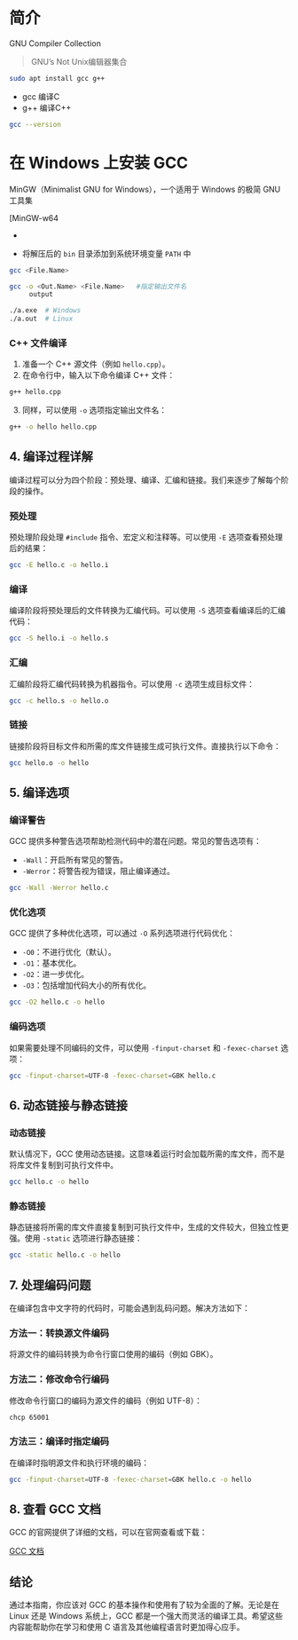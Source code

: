 # 简介

GNU Compiler Collection

> GNU’s Not Unix编辑器集合



```bash
sudo apt install gcc g++
```

- gcc 编译C
- g++ 编译C++



```bash
gcc --version
```

# 在 Windows 上安装 GCC

MinGW（Minimalist GNU for Windows），一个适用于 Windows 的极简 GNU 工具集



[MinGW-w64

- 

- 将解压后的 `bin` 目录添加到系统环境变量 `PATH` 中







```bash
gcc <File.Name> 

gcc -o <Out.Name> <File.Name>  	#指定输出文件名
     output
```



```bash
./a.exe  # Windows
./a.out  # Linux
```





### C++ 文件编译

1. 准备一个 C++ 源文件（例如 `hello.cpp`）。
2. 在命令行中，输入以下命令编译 C++ 文件：

```bash
g++ hello.cpp
```

3. 同样，可以使用 `-o` 选项指定输出文件名：

```bash
g++ -o hello hello.cpp
```

## 4. 编译过程详解

编译过程可以分为四个阶段：预处理、编译、汇编和链接。我们来逐步了解每个阶段的操作。

### 预处理

预处理阶段处理 `#include` 指令、宏定义和注释等。可以使用 `-E` 选项查看预处理后的结果：

```bash
gcc -E hello.c -o hello.i
```

### 编译

编译阶段将预处理后的文件转换为汇编代码。可以使用 `-S` 选项查看编译后的汇编代码：

```bash
gcc -S hello.i -o hello.s
```

### 汇编

汇编阶段将汇编代码转换为机器指令。可以使用 `-c` 选项生成目标文件：

```bash
gcc -c hello.s -o hello.o
```

### 链接

链接阶段将目标文件和所需的库文件链接生成可执行文件。直接执行以下命令：

```bash
gcc hello.o -o hello
```

## 5. 编译选项

### 编译警告

GCC 提供多种警告选项帮助检测代码中的潜在问题。常见的警告选项有：

- `-Wall`：开启所有常见的警告。
- `-Werror`：将警告视为错误，阻止编译通过。

```bash
gcc -Wall -Werror hello.c
```

### 优化选项

GCC 提供了多种优化选项，可以通过 `-O` 系列选项进行代码优化：

- `-O0`：不进行优化（默认）。
- `-O1`：基本优化。
- `-O2`：进一步优化。
- `-O3`：包括增加代码大小的所有优化。

```bash
gcc -O2 hello.c -o hello
```

### 编码选项

如果需要处理不同编码的文件，可以使用 `-finput-charset` 和 `-fexec-charset` 选项：

```bash
gcc -finput-charset=UTF-8 -fexec-charset=GBK hello.c
```

## 6. 动态链接与静态链接

### 动态链接

默认情况下，GCC 使用动态链接。这意味着运行时会加载所需的库文件，而不是将库文件复制到可执行文件中。

```bash
gcc hello.c -o hello
```

### 静态链接

静态链接将所需的库文件直接复制到可执行文件中，生成的文件较大，但独立性更强。使用 `-static` 选项进行静态链接：

```bash
gcc -static hello.c -o hello
```

## 7. 处理编码问题

在编译包含中文字符的代码时，可能会遇到乱码问题。解决方法如下：

### 方法一：转换源文件编码

将源文件的编码转换为命令行窗口使用的编码（例如 GBK）。

### 方法二：修改命令行编码

修改命令行窗口的编码为源文件的编码（例如 UTF-8）：

```bash
chcp 65001
```

### 方法三：编译时指定编码

在编译时指明源文件和执行环境的编码：

```bash
gcc -finput-charset=UTF-8 -fexec-charset=GBK hello.c -o hello
```

## 8. 查看 GCC 文档

GCC 的官网提供了详细的文档，可以在官网查看或下载：

[GCC 文档](https://gcc.gnu.org/onlinedocs/)

## 结论

通过本指南，你应该对 GCC 的基本操作和使用有了较为全面的了解。无论是在 Linux 还是 Windows 系统上，GCC 都是一个强大而灵活的编译工具。希望这些内容能帮助你在学习和使用 C 语言及其他编程语言时更加得心应手。